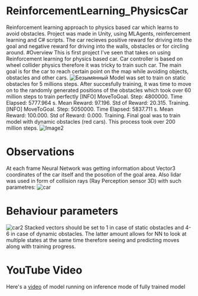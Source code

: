 # ReinforcementLearning_PhysicsCar
  Reinforcement learning approach to physics based car which learns to avoid obstacles. Project was made in Unity, using MLAgents, reinfercement learning and C# scripts. The car recieves positive reward for driving into the goal and negative reward for driving into the walls, obstacles or for circling around.
#Overview
This is first project I've seen that takes on using Reinforcement learning for physics based car.
Car controller is based on wheel collider physics therefore it was tricky to train such car.
The main goal is for the car to reach certain point on the map while avoiding objects, obstacles and other cars.
![Безымянный](https://user-images.githubusercontent.com/114245364/210117518-d5981fa9-86f1-45f7-9542-05027fa2252b.png)
Model was set to train on static obstacles for 5 millions steps. After succesfully training, it was time to move on to the randomly generated positions of the obstacles which took over 60 million steps to train perfectly
[INFO] MoveToGoal. Step: 4800000. Time Elapsed: 5777.964 s. Mean Reward: 97.196. Std of Reward: 20.315. Training.
[INFO] MoveToGoal. Step: 5050000. Time Elapsed: 5837.711 s. Mean Reward: 100.000. Std of Reward: 0.000. Training.
Final goal was to train model with dynamic obstacles (red cars). This process took over 200 million steps.
![Image2](https://user-images.githubusercontent.com/114245364/210117744-b2201abc-449c-42ad-89e6-2ac92217c3d7.jpg)
# Observations
At each frame Neural Network was getting information about Vector3 coordinates of the car itself and the posotion of the goal area.
Also lidar was used in form of collision rays (Ray Perception sensor 3D) with such parametres:
![car](https://user-images.githubusercontent.com/114245364/210118113-9bec3b65-7081-4c39-91b7-0fb4d7a06772.PNG)
# Behaviour parameters
![car2](https://user-images.githubusercontent.com/114245364/210118174-3c25cdca-90c7-433d-a239-4ed6eb47cd67.PNG)
Stacked vectors should be set to 1 in case of static obstacles and 4-6 in case of dynamic obstacles. The latter amount allows for NN to look at multiple states at the same time therefore seeing and predicting moves along with training progress.
# YouTube Video
Here's a [video](https://youtu.be/M0hJMj7G018) of model running on inference mode of fully trained model

